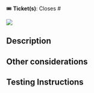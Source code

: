 :tickets: **Ticket(s)**: Closes #

<!--- Add a GIF that describes how you feel about this PR (or just a cool one) -->
![](https://media.giphy.com/media/xuXzcHMkuwvf2/giphy.gif)

## Description
<!--- Describe your changes! Include screenshots/video if applicable -->

## Other considerations
<!--- Workarounds, planned future changes, special notes, etc. -->

## Testing Instructions

<!-- Explain how to test your changes, if applicable. -->
